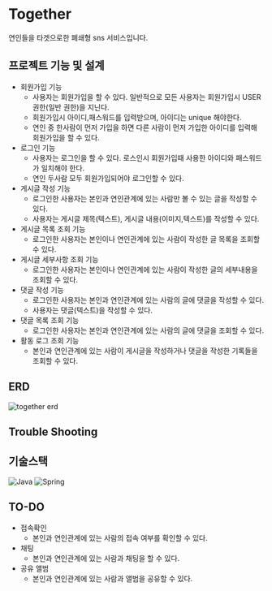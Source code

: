 # Together
연인들을 타겟으로한 폐쇄형 sns 서비스입니다.

## 프로젝트 기능 및 설계

* 회원가입 기능
  * 사용자는 회원가입을 할 수 있다. 일반적으로 모든 사용자는 회원가입시 USER 권한(일반 권한)을 지닌다.
  * 회원가입시 아이디,패스워드를 입력받으며, 아이디는 unique 해야한다.
  * 연인 중 한사람이 먼저 가입을 하면 다른 사람이 먼저 가입한 아이디를 입력해 회원가입을 할 수 있다.
* 로그인 기능
  * 사용자는 로그인을 할 수 있다. 로스인시 회원가입때 사용한 아이디와 패스워드가 일치해야 한다.
  * 연인 두사람 모두 회원가입되어야 로그인할 수 있다.
* 게시글 작성 기능
  * 로그인한 사용자는 본인과 연인관계에 있는 사람만 볼 수 있는 글을 작성할 수 있다.
  * 사용자는 게시글 제목(텍스트), 게시글 내용(이미지,텍스트)를 작성할 수 있다.
* 게시글 목록 조회 기능
  * 로그인한 사용자는 본인이나 연인관계에 있는 사람이 작성한 글 목록을 조회할 수 있다.
* 게시글 세부사항 조회 기능
  * 로그인한 사용자는 본인이나 연인관계에 있는 사람이 작성한 글의 세부내용을 조회할 수 있다.
* 댓글 작성 기능
  * 로그인한 사용자는 본인과 연인관계에 있는 사람의 글에 댓글을 작성할 수 있다.
  * 사용자는 댓글(텍스트)을 작성할 수 있다.  
* 댓글 목록 조회 기능
  * 로그인한 사용자는 본인과 연인관계에 있는 사람의 글에 댓글을 조회할 수 있다.
* 활동 로그 조회 기능
  * 본인과 연인관계에 있는 사람이 게시글을 작성하거나 댓글을 작성한 기록들을 조회할 수 있다.

## ERD
![together erd](https://github.com/user-attachments/assets/fa45eed4-8d76-40b2-8a0f-92dc10d02f2d)

## Trouble Shooting

## 기술스택
![Java](https://img.shields.io/badge/java-%23ED8B00.svg?style=for-the-badge&logo=openjdk&logoColor=white) 
![Spring](https://img.shields.io/badge/spring-%236DB33F.svg?style=for-the-badge&logo=spring&logoColor=white)

## TO-DO
* 접속확인
  * 본인과 연인관계에 있는 사람의 접속 여부를 확인할 수 있다.
* 채팅
  * 본인과 연인관계에 있는 사람과 채팅을 할 수 있다.
* 공유 앨범
  * 본인과 연인관계에 있는 사람과 앨범을 공유할 수 있다.
